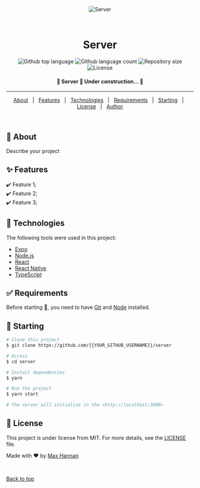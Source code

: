 <div align="center" id="top"> 
  <img src="./.github/app.gif" alt="Server" />

&#xa0;

  <!-- <a href="https://server.netlify.app">Demo</a> -->
</div>

<h1 align="center">Server</h1>

<p align="center">
  <img alt="Github top language" src="https://img.shields.io/github/languages/top/maxhannan/server_FAKR?color=56BEB8">

  <img alt="Github language count" src="https://img.shields.io/github/languages/count/maxhannan/server_FAKR?color=56BEB8">

  <img alt="Repository size" src="https://img.shields.io/github/repo-size/maxhannan/server_FAKR?color=56BEB8">

  <img alt="License" src="https://img.shields.io/github/license/maxhannan/server_FAKR?color=56BEB8">

  <!-- <img alt="Github issues" src="https://img.shields.io/github/issues/{{YOUR_GITHUB_USERNAME}}/server?color=56BEB8" /> -->

  <!-- <img alt="Github forks" src="https://img.shields.io/github/forks/{{YOUR_GITHUB_USERNAME}}/server?color=56BEB8" /> -->

  <!-- <img alt="Github stars" src="https://img.shields.io/github/stars/{{YOUR_GITHUB_USERNAME}}/server?color=56BEB8" /> -->
</p>

<!-- Status -->

<h4 align="center"> 
	🚧  Server 🚀 Under construction...  🚧
</h4>

<hr>

<p align="center">
  <a href="#dart-about">About</a> &#xa0; | &#xa0; 
  <a href="#sparkles-features">Features</a> &#xa0; | &#xa0;
  <a href="#rocket-technologies">Technologies</a> &#xa0; | &#xa0;
  <a href="#white_check_mark-requirements">Requirements</a> &#xa0; | &#xa0;
  <a href="#checkered_flag-starting">Starting</a> &#xa0; | &#xa0;
  <a href="#memo-license">License</a> &#xa0; | &#xa0;
  <a href="https://github.com/maxhannan" target="_blank">Author</a>
</p>

<br>

## :dart: About

Describe your project

## :sparkles: Features

:heavy_check_mark: Feature 1;\
:heavy_check_mark: Feature 2;\
:heavy_check_mark: Feature 3;

## :rocket: Technologies

The following tools were used in this project:

- [Expo](https://expo.io/)
- [Node.js](https://nodejs.org/en/)
- [React](https://pt-br.reactjs.org/)
- [React Native](https://reactnative.dev/)
- [TypeScript](https://www.typescriptlang.org/)

## :white_check_mark: Requirements

Before starting :checkered_flag:, you need to have [Git](https://git-scm.com) and [Node](https://nodejs.org/en/) installed.

## :checkered_flag: Starting

```bash
# Clone this project
$ git clone https://github.com/{{YOUR_GITHUB_USERNAME}}/server

# Access
$ cd server

# Install dependencies
$ yarn

# Run the project
$ yarn start

# The server will initialize in the <http://localhost:3000>
```

## :memo: License

This project is under license from MIT. For more details, see the [LICENSE](LICENSE.md) file.

Made with :heart: by <a href="https://github.com/maxhannan" target="_blank">Max Hannan</a>

&#xa0;

<a href="#top">Back to top</a>
